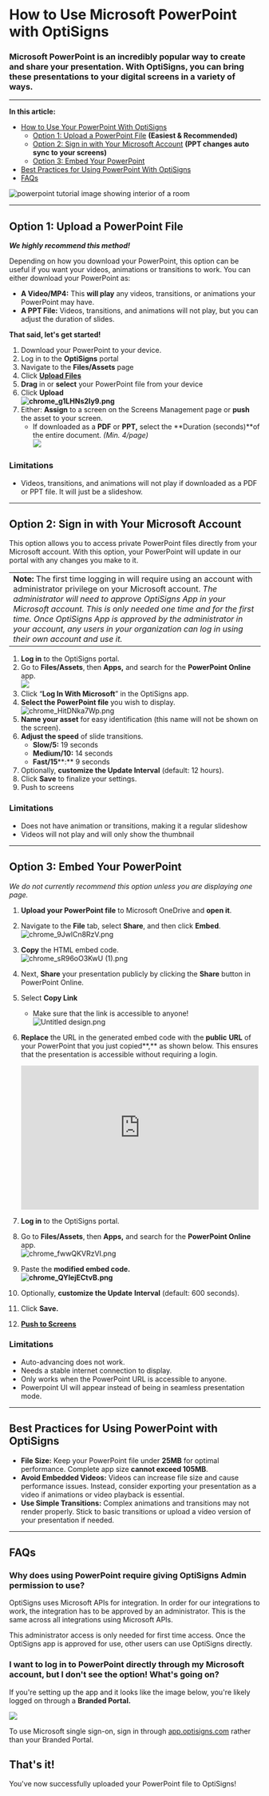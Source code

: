 # How to Use Microsoft PowerPoint with OptiSigns

### Microsoft PowerPoint is an incredibly popular way to create and share your presentation. With OptiSigns, you can bring these presentations to your digital screens in a variety of ways.

---

**In this article:**

* [How to Use Your PowerPoint With OptiSigns](#1)
  + [Option 1: Upload a PowerPoint File](#1) **(Easiest & Recommended)**
  + [Option 2: Sign in with Your Microsoft Account](#2) **(PPT changes auto sync to your screens)**
  + [Option 3: Embed Your PowerPoint](#3)
* [Best Practices for Using PowerPoint With OptiSigns](#Best)
* [FAQs](#FAQs)

![powerpoint tutorial image showing interior of a room](https://support.optisigns.com/hc/article_attachments/4414348181267)

---

## Option 1: Upload a PowerPoint File

***We highly recommend this method!***

Depending on how you download your PowerPoint, this option can be useful if you want your videos, animations or transitions to work. You can either download your PowerPoint as:

* **A Video/MP4:** This **will play** any videos, transitions, or animations your PowerPoint may have.
* **A PPT File:** Videos, transitions, and animations will not play, but you can adjust the duration of slides.

**That said, let's get started!**

1. Download your PowerPoint to your device.
2. Log in to the **OptiSigns** portal
3. Navigate to the **Files/Assets** page
4. Click [**Upload Files**](https://support.optisigns.com/hc/en-us/articles/360016247974)
5. **Drag** in or **select** your PowerPoint file from your device
6. Click **Upload  
   ![chrome_g1LHNs2Iy9.png](https://support.optisigns.com/hc/article_attachments/32753273873683)**
7. Either: **Assign** to a screen on the Screens Management page or **push** the asset to your screen.
   * If downloaded as a **PDF** or **PPT,** select the **Duration (seconds)**of the entire document. *(Min. 4/page)*  
     ![](https://support.optisigns.com/hc/article_attachments/32753266813587)

### Limitations

* Videos, transitions, and animations will not play if downloaded as a PDF or PPT file. It will just be a slideshow.

---

## Option 2: Sign in with Your Microsoft Account

This option allows you to access private PowerPoint files directly from your Microsoft account. With this option, your PowerPoint will update in our portal with any changes you make to it.

|  |
| --- |
| **Note:** The first time logging in will require using an account with administrator privilege on your Microsoft account. *The administrator will need to approve OptiSigns App in your Microsoft account. This is only needed one time and for the first time. Once OptiSigns App is approved by the administrator in your account, any users in your organization can log in using their own account and use it.* |

1. **Log in** to the OptiSigns portal.
2. Go to **Files/Assets**, then **Apps,** and search for the **PowerPoint Online** app.  
   ![](https://lh7-rt.googleusercontent.com/docsz/AD_4nXctyxphw64S7IffhAlKONz2CBtl9SM2hYnvL72AVhnlzbT1d3BSe_gnLGsrsRdWmB5TgjhXdOspMocHyc3dr_n3ExHZkoTWhf5wUz8wZLhk6oTEdNfuLrTx_cu4ShuD9Kfli5XmQCbaOevOCPUN9vJEiR_2?key=noHOHSXZOLEkm57p-PUcng)
3. Click “**Log In With Microsoft**” in the OptiSigns app.
4. **Select the PowerPoint file** you wish to display.  
   ![chrome_HitDNka7Wp.png](https://support.optisigns.com/hc/article_attachments/32753273882387)
5. **Name your asset** for easy identification (this name will not be shown on the screen).
6. **Adjust the speed** of slide transitions.  
   * **Slow/5:** 19 seconds
   * **Medium/10:** 14 seconds
   * **Fast/15****:** 9 seconds
7. Optionally, **customize the Update Interval** (default: 12 hours).
8. Click **Save** to finalize your settings.
9. Push to screens

### Limitations

* Does not have animation or transitions, making it a regular slideshow
* Videos will not play and will only show the thumbnail

---

## Option 3: Embed Your PowerPoint

*We do not currently recommend this option unless you are displaying one page.*

1. **Upload your PowerPoint file** to Microsoft OneDrive and **open it**.
2. Navigate to the **File** tab, select **Share**, and then click **Embed**.  
   ![chrome_9JwlCn8RzV.png](https://support.optisigns.com/hc/article_attachments/32753260331411)
3. **Copy** the HTML embed code.  
   ![chrome_sR96oO3KwU (1).png](https://support.optisigns.com/hc/article_attachments/32753266835731)
4. Next, **Share** your presentation publicly by clicking the **Share** button in PowerPoint Online.
5. Select **Copy Link**
   * Make sure that the link is accessible to anyone!  
     ![Untitled design.png](https://support.optisigns.com/hc/article_attachments/32753266842003)
6. **Replace** the URL in the generated embed code with the **public** **URL** of your PowerPoint that you just copied**,** as shown below. This ensures that the presentation is accessible without requiring a login.  
     
   <iframe src="https://**Y****our-Public-URL**&amp;action=embedview&amp;wdAr=1.7777777777777777&amp;wdEaa=1" width="476px" height="288px" frameborder="0">This is an embedded <a target="\_blank" href="https://office.com">Microsoft Office</a> presentation, powered by <a target="\_blank" href="https://office.com/webapps">Office</a>.</iframe>
7. **Log in** to the OptiSigns portal.
8. Go to **Files/Assets**, then **Apps,** and search for the **PowerPoint Online** app.  
   ![chrome_fwwQKVRzVI.png](https://support.optisigns.com/hc/article_attachments/32753260348563)
9. Paste the **modified embed code.  
   ![chrome_QYIejECtvB.png](https://support.optisigns.com/hc/article_attachments/32753260352659)**
10. Optionally, **customize the Update** **Interval** (default: 600 seconds).
11. Click **Save.**
12. [**Push to Screens**](https://support.optisigns.com/hc/en-us/articles/18988049363859)

### Limitations

* Auto-advancing does not work.
* Needs a stable internet connection to display.
* Only works when the PowerPoint URL is accessible to anyone.
* Powerpoint UI will appear instead of being in seamless presentation mode.

---

## Best Practices for Using PowerPoint with OptiSigns

* **File Size:** Keep your PowerPoint file under **25MB** for optimal performance. Complete app size **cannot exceed 105MB**.
* **Avoid Embedded Videos:** Videos can increase file size and cause performance issues. Instead, consider exporting your presentation as a video if animations or video playback is essential.
* **Use Simple Transitions:** Complex animations and transitions may not render properly. Stick to basic transitions or upload a video version of your presentation if needed.

---

## FAQs

### Why does using PowerPoint require giving OptiSigns Admin permission to use?

OptiSigns uses Microsoft APIs for integration. In order for our integrations to work, the integration has to be approved by an administrator. This is the same across all integrations using Microsoft APIs.

This administrator access is only needed for first time access. Once the OptiSigns app is approved for use, other users can use OptiSigns directly.

### I want to log in to PowerPoint directly through my Microsoft account, but I don't see the option! What's going on?

If you're setting up the app and it looks like the image below, you're likely logged on through a **Branded Portal.**

![](https://support.optisigns.com/hc/article_attachments/40597826081939)

To use Microsoft single sign-on, sign in through  [app.optisigns.com](http://app.optisigns.com) rather than your Branded Portal.

## That's it!

You've now successfully uploaded your PowerPoint file to OptiSigns!